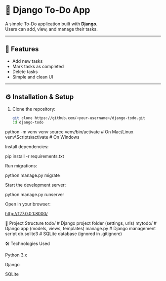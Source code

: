 # 📝 Django To-Do App

A simple To-Do application built with **Django**.  
Users can add, view, and manage their tasks.

---

## 🚀 Features
- Add new tasks
- Mark tasks as completed
- Delete tasks
- Simple and clean UI

---

## ⚙️ Installation & Setup

1. Clone the repository:
   ```bash
   git clone https://github.com/<your-username>/django-todo.git
   cd django-todo
   
python -m venv venv
source venv/bin/activate    # On Mac/Linux
venv\Scripts\activate       # On Windows

Install dependencies:

pip install -r requirements.txt


Run migrations:

python manage.py migrate


Start the development server:

python manage.py runserver


Open in your browser:

http://127.0.0.1:8000/

📂 Project Structure
todo/                # Django project folder (settings, urls)
mytodo/              # Django app (models, views, templates)
manage.py            # Django management script
db.sqlite3           # SQLite database (ignored in .gitignore)

🛠️ Technologies Used

Python 3.x

Django

SQLite
